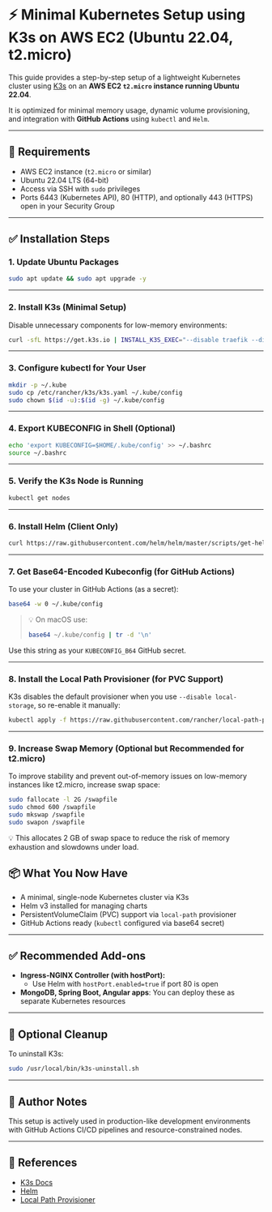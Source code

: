 # ⚡ Minimal Kubernetes Setup using K3s on AWS EC2 (Ubuntu 22.04, t2.micro)

This guide provides a step-by-step setup of a lightweight Kubernetes cluster using [K3s](https://k3s.io/) on an **AWS EC2 `t2.micro` instance running Ubuntu 22.04**.

It is optimized for minimal memory usage, dynamic volume provisioning, and integration with **GitHub Actions** using `kubectl` and `Helm`.

---

## 🚀 Requirements

- AWS EC2 instance (`t2.micro` or similar)
- Ubuntu 22.04 LTS (64-bit)
- Access via SSH with `sudo` privileges
- Ports 6443 (Kubernetes API), 80 (HTTP), and optionally 443 (HTTPS) open in your Security Group

---

## ✅ Installation Steps

### 1. Update Ubuntu Packages

```bash
sudo apt update && sudo apt upgrade -y
```

---

### 2. Install K3s (Minimal Setup)

Disable unnecessary components for low-memory environments:

```bash
curl -sfL https://get.k3s.io | INSTALL_K3S_EXEC="--disable traefik --disable metrics-server --disable servicelb" sh -
```

---

### 3. Configure kubectl for Your User

```bash
mkdir -p ~/.kube
sudo cp /etc/rancher/k3s/k3s.yaml ~/.kube/config
sudo chown $(id -u):$(id -g) ~/.kube/config
```

---

### 4. Export KUBECONFIG in Shell (Optional)

```bash
echo 'export KUBECONFIG=$HOME/.kube/config' >> ~/.bashrc
source ~/.bashrc
```

---

### 5. Verify the K3s Node is Running

```bash
kubectl get nodes
```

---

### 6. Install Helm (Client Only)

```bash
curl https://raw.githubusercontent.com/helm/helm/master/scripts/get-helm-3 | bash
```

---

### 7. Get Base64-Encoded Kubeconfig (for GitHub Actions)

To use your cluster in GitHub Actions (as a secret):

```bash
base64 -w 0 ~/.kube/config
```

> 💡 On macOS use:
> ```bash
> base64 ~/.kube/config | tr -d '\n'
> ```

Use this string as your `KUBECONFIG_B64` GitHub secret.

---

### 8. Install the Local Path Provisioner (for PVC Support)

K3s disables the default provisioner when you use `--disable local-storage`, so re-enable it manually:

```bash
kubectl apply -f https://raw.githubusercontent.com/rancher/local-path-provisioner/master/deploy/local-path-storage.yaml
```

---

### 9. Increase Swap Memory (Optional but Recommended for t2.micro)

To improve stability and prevent out-of-memory issues on low-memory instances like t2.micro, increase swap space:
```bash
sudo fallocate -l 2G /swapfile
sudo chmod 600 /swapfile
sudo mkswap /swapfile
sudo swapon /swapfile
```

💡 This allocates 2 GB of swap space to reduce the risk of memory exhaustion and slowdowns under load.

## 📦 What You Now Have

- A minimal, single-node Kubernetes cluster via K3s
- Helm v3 installed for managing charts
- PersistentVolumeClaim (PVC) support via `local-path` provisioner
- GitHub Actions ready (`kubectl` configured via base64 secret)

---

## ✅ Recommended Add-ons

- **Ingress-NGINX Controller (with hostPort):**
  - Use Helm with `hostPort.enabled=true` if port 80 is open
- **MongoDB, Spring Boot, Angular apps**: You can deploy these as separate Kubernetes resources

---

## 🧹 Optional Cleanup

To uninstall K3s:

```bash
sudo /usr/local/bin/k3s-uninstall.sh
```

---

## 📝 Author Notes

This setup is actively used in production-like development environments with GitHub Actions CI/CD pipelines and resource-constrained nodes.

---

## 📎 References

- [K3s Docs](https://docs.k3s.io/)
- [Helm](https://helm.sh/)
- [Local Path Provisioner](https://github.com/rancher/local-path-provisioner)